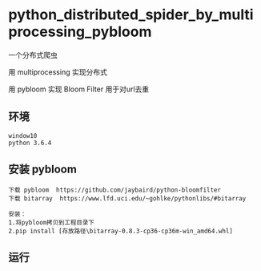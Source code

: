 # python_distributed_spider_by_multiprocessing_pybloom

一个分布式爬虫

用 multiprocessing 实现分布式

用 pybloom 实现 Bloom Filter  用于对url去重

## 环境

```
window10
python 3.6.4
```

## 安装 pybloom

```
下载 pybloom  https://github.com/jaybaird/python-bloomfilter
下载 bitarray  https://www.lfd.uci.edu/~gohlke/pythonlibs/#bitarray

安装：
1.将pybloom拷贝到工程目录下
2.pip install [存放路径\bitarray-0.8.3-cp36-cp36m-win_amd64.whl]
```

## 运行

